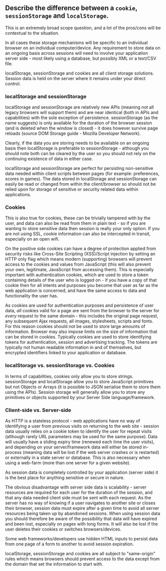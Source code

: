 ## Describe the difference between a `cookie`, `sessionStorage` and `localStorage`.

This is an extremely broad scope question, and a lot of the pros/cons will be contextual to the situation.

In all cases these storage mechanisms will be specific to an individual browser on an individual computer/device. Any requirement to store data on an ongoing basis across sessions will need to involve your application server side - most likely using a database, but possibly XML or a text/CSV file.

localStorage, sessionStorage and cookies are all client storage solutions. Session data is held on the server where it remains under your direct control.

### localStorage and sessionStorage

localStorage and sessionStorage are relatively new APIs (meaning not all legacy browsers will support them) and are near identical (both in APIs and capabilities) with the sole exception of persistence. sessionStorage (as the name suggests) is only available for the duration of the browser session (and is deleted when the window is closed) - it does however survive page reloads (source DOM Storage guide - Mozilla Developer Network).

Clearly, if the data you are storing needs to be available on an ongoing basis then localStorage is preferable to sessionStorage - although you should note both can be cleared by the user so you should not rely on the continuing existence of data in either case.

localStorage and sessionStorage are perfect for persisting non-sensitive data needed within client scripts between pages (for example: preferences, scores in games). The data stored in localStorage and sessionStorage can easily be read or changed from within the client/browser so should not be relied upon for storage of sensitive or security related data within applications.

### Cookies

This is also true for cookies, these can be trivially tampered with by the user, and data can also be read from them in plain text - so if you are wanting to store sensitive data then session is really your only option. If you are not using SSL, cookie information can also be intercepted in transit, especially on an open wifi.

On the positive side cookies can have a degree of protection applied from security risks like Cross-Site Scripting (XSS)/Script injection by setting an HTTP only flag which means modern (supporting) browsers will prevent access to the cookies and values from JavaScript (this will also prevent your own, legitimate, JavaScript from accessing them). This is especially important with authentication cookies, which are used to store a token containing details of the user who is logged on - if you have a copy of that cookie then for all intents and purposes you become that user as far as the web application is concerned, and have the same access to data and functionality the user has.

As cookies are used for authentication purposes and persistence of user data, *all* cookies valid for a page are sent from the browser to the server for *every* request to the same domain - this includes the original page request, any subsequent Ajax requests, all images, stylesheets, scripts and fonts. For this reason cookies should not be used to store large amounts of information. Browser may also impose limits on the size of information that can be stored in cookies. Typically cookies are used to store identifying tokens for authentication, session and advertising tracking. The tokens are typically not human readable information in and of themselves, but encrypted identifiers linked to your application or database.

### localStorage vs. sessionStorage vs. Cookies

In terms of capabilities, cookies only allow you to store strings. sessionStorage and localStorage allow you to store JavaScript primitives but not Objects or Arrays (it is possible to JSON serialise them to store them using the APIs). Session storage will generally allow you to store any primitives or objects supported by your Server Side language/framework.

### Client-side vs. Server-side

As HTTP is a stateless protocol - web applications have no way of identifying a user from previous visits on returning to the web site - session data usually relies on a cookie token to identify the user for repeat visits (although rarely URL parameters may be used for the same purpose). Data will usually have a sliding expiry time (renewed each time the user visits), and depending on your server/framework data will either be stored in-process (meaning data will be lost if the web server crashes or is restarted) or externally in a state server or database. This is also necessary when using a web-farm (more than one server for a given website).

As session data is completely controlled by your application (server side) it is the best place for anything sensitive or secure in nature.

The obvious disadvantage with server side data is scalability - server resources are required for each user for the duration of the session, and that any data needed client side must be sent with each request. As the server has no way of knowing if a user navigates to another site or closes their browser, session data must expire after a given time to avoid all server resources being taken up by abandoned sessions. When using session data you should therefore be aware of the possibility that data will have expired and been lost, especially on pages with long forms. It will also be lost if the user deletes their cookies or switches browsers/devices.

Some web frameworks/developers use hidden HTML inputs to persist data from one page of a form to another to avoid session expiration.

localStorage, sessionStorage and cookies are all subject to "same-origin" rules which means browsers should prevent access to the data except from the domain that set the information to start with.
